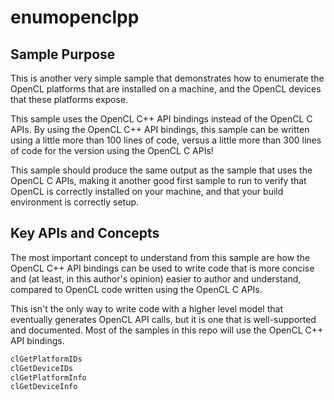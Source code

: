 # enumopenclpp

## Sample Purpose

This is another very simple sample that demonstrates how to enumerate the OpenCL platforms that are installed on a machine, and the OpenCL devices that these platforms expose.

This sample uses the OpenCL C++ API bindings instead of the OpenCL C APIs.
By using the OpenCL C++ API bindings, this sample can be written using a little more than 100 lines of code, versus a little more than 300 lines of code for the version using the OpenCL C APIs!

This sample should produce the same output as the sample that uses the OpenCL C APIs, making it another good first sample to run to verify that OpenCL is correctly installed on your machine, and that your build environment is correctly setup.

## Key APIs and Concepts

The most important concept to understand from this sample are how the OpenCL C++ API bindings can be used to write code that is more concise and (at least, in this author's opinion) easier to author and understand, compared to OpenCL code written using the OpenCL C APIs.

This isn't the only way to write code with a higher level model that eventually generates OpenCL API calls, but it is one that is well-supported and documented.
Most of the samples in this repo will use the OpenCL C++ API bindings.

```c
clGetPlatformIDs
clGetDeviceIDs
clGetPlatformInfo
clGetDeviceInfo
```
